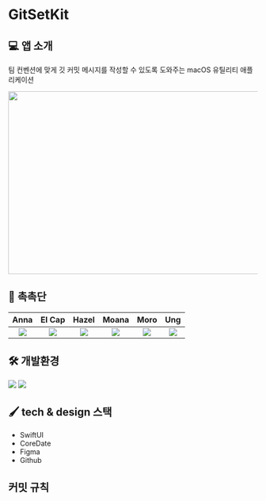 #  GitSetKit

## 💻 앱 소개
팀 컨벤션에 맞게 깃 커밋 메시지를 작성할 수 있도록 도와주는 macOS 유틸리티 애플리케이션

<p align="center"><img src = "https://github.com/DeveloperAcademy-POSTECH/2023-A-MC3-WATERFUL/assets/127464395/5da36136-a3cb-4f46-afbc-793fd85abd1d"  width="567" height="369"></p>

## 🍪  촉촉단

|Anna|El Cap|Hazel|Moana|Moro|Ung|
|:---:|:---:|:---:|:---:|:---:|:---:|
|<img src = https://github.com/DeveloperAcademy-POSTECH/2023-A-MC3-WATERFUL/assets/127464395/ddfca9ff-5d25-416d-8284-a459872253c7>|<img src = "https://github.com/DeveloperAcademy-POSTECH/2023-A-MC3-WATERFUL/assets/127464395/c7bc0ec2-bdd8-4ea3-8099-2ba9a04b119f">|<img src = "https://github.com/DeveloperAcademy-POSTECH/2023-A-MC3-WATERFUL/assets/127464395/11436632-7be6-4085-855f-92dab86f0cc2">|<img src = "https://github.com/DeveloperAcademy-POSTECH/2023-A-MC3-WATERFUL/assets/127464395/e3e0af11-41d7-43c5-9c60-f11e3a1c9c01">|<img src = "https://github.com/DeveloperAcademy-POSTECH/2023-A-MC3-WATERFUL/assets/127464395/e746383e-8173-465b-85af-a6e299a7f5fe">|<img src = "https://github.com/DeveloperAcademy-POSTECH/2023-A-MC3-WATERFUL/assets/127464395/b1a73cda-5f7f-4154-b4ea-32fa8ebb5ae8">

## 🛠  개발환경
<img src="https://img.shields.io/badge/macOS-13.3-blue?style=plastic&logo=macosbadge&logoColor=blue"/> <img src="https://img.shields.io/badge/Xcode-14.0-purple?style=plastic&logo=xcodebadge&logoColor=purple"/>
## 🖌️ tech & design 스택
- SwiftUI
- CoreDate
- Figma
- Github


##  커밋 규칙


